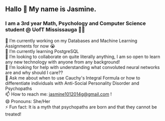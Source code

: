 ## Hallo 👋 My name is Jasmine.
### I am a 3rd year Math, Psychology and Computer Science student @ UofT Mississauga 🦌💫
<!--
**jasmineguru/jasmineguru** is a ✨ _special_ ✨ repository because its `README.md` (this file) appears on your GitHub profile.

Here are some ideas to get you started:

🔭 I’m currently working on my Databases and Machine Learning Assignments for now 😭
🌱 I’m currently learning PostgreSQL
👯 I’m looking to collaborate on quite literally anything, I am so open to learn any new technology with anyone from any background!
🤔 I’m looking for help with understanding what convoluted neural networks are and why should I care??
💬 Ask me about when to use Cauchy's Integral Formula or how to differentiate individuals with Anti-Social Personality Disorder and Psychopaths
📫 How to reach me: jasmine1012014g@gmail.com !
😄 Pronouns: She/Her
⚡ Fun fact: It is a myth that psychopaths are born and that they cannot be treated! 
-->
🔭 I’m currently working on my Databases and Machine Learning Assignments for now 😭 \
🌱 I’m currently learning PostgreSQL \
👯 I’m looking to collaborate on quite literally anything, I am so open to learn any new technology with anyone from any background! \
🤔 I’m looking for help with understanding what convoluted neural networks are and why should I care?? \
💬 Ask me about when to use Cauchy's Integral Formula or how to differentiate individuals with Anti-Social Personality Disorder and Psychopaths \
📫 How to reach me: jasmine1012014g@gmail.com ! \
😄 Pronouns: She/Her \
⚡ Fun fact: It is a myth that psychopaths are born and that they cannot be treated! 
